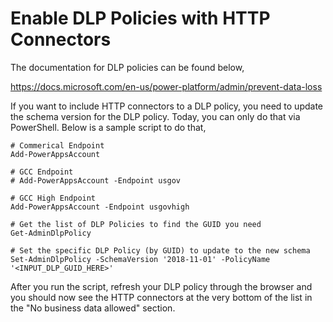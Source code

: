 # Enable DLP Policies with HTTP Connectors
The documentation for DLP policies can be found below,

https://docs.microsoft.com/en-us/power-platform/admin/prevent-data-loss

If you want to include HTTP connectors to a DLP policy, you need to update the schema version for the DLP policy.  Today, you can only do that via PowerShell.  Below is a sample script to do that,

````
# Commerical Endpoint
Add-PowerAppsAccount

# GCC Endpoint
# Add-PowerAppsAccount -Endpoint usgov

# GCC High Endpoint
Add-PowerAppsAccount -Endpoint usgovhigh

# Get the list of DLP Policies to find the GUID you need
Get-AdminDlpPolicy

# Set the specific DLP Policy (by GUID) to update to the new schema
Set-AdminDlpPolicy -SchemaVersion '2018-11-01' -PolicyName '<INPUT_DLP_GUID_HERE>'

````

After you run the script, refresh your DLP policy through the browser and you should now see the HTTP connectors at the very bottom of the list in the "No business data allowed" section.
